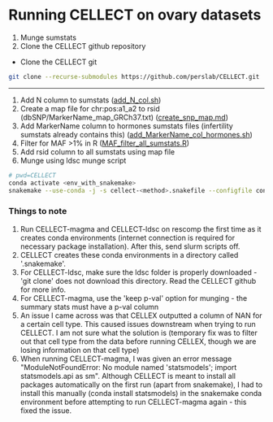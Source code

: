 # Running CELLECT on ovary datasets
1. Munge sumstats
2. Clone the CELLECT github repository
- Clone the CELLECT git
``` bash
git clone --recurse-submodules https://github.com/perslab/CELLECT.git
```
---
1. Add N column to sumstats ([add_N_col.sh](https://github.com/melparker101/p50/blob/main/CELLECT/add_N_col.sh))
2. Create a map file for chr:pos:a1_a2 to rsid (dbSNP/MarkerName_map_GRCh37.txt) ([create_snp_map.md](https://github.com/melparker101/p50/blob/main/CELLECT/create_snp_map.md))
2. Add MarkerName column to hormones sumstats files (infertility sumstats already contains this) ([add_MarkerName_col_hormones.sh](https://github.com/melparker101/p50/blob/main/CELLECT/add_MarkerName_col_hormones.sh))
3. Filter for MAF >1% in R ([MAF_filter_all_sumstats.R](https://github.com/melparker101/p50/blob/main/CELLECT/MAF_filter_all_sumstats.R))
4. Add rsid column to all sumstats using map file
5. Munge using ldsc munge script

``` bash
# pwd=CELLECT
conda activate <env_with_snakemake>
snakemake --use-conda -j -s cellect-<method>.snakefile --configfile config.yml
```

### Things to note
1. Run CELLECT-magma and CELLECT-ldsc on rescomp the first time as it creates conda environments (internet connection is required for necessary package installation). After this, send slurm scripts off.
2. CELLECT creates these conda environments in a directory called '.snakemake'.
3. For CELLECT-ldsc, make sure the ldsc folder is properly downloaded - 'git clone' does not download this directory. Read the CELLECT github for more info.
4. For CELLECT-magma, use the 'keep p-val' option for munging - the summary stats must have a p-val column
5. An issue I came across was that CELLEX outputted a column of NAN for a certain cell type. This caused issues downstream when trying to run CELLECT. I am not sure what the solution is (temporary fix was to filter out that cell type from the data before running CELLEX, though we are losing information on that cell type)
6. When running CELLECT-magma, I was given an error message "ModuleNotFoundError: No module named 'statsmodels'; import statsmodels.api as sm". Although CELLECT is meant to install all packages automatically on the first run (apart from snakemake), I had to install this manually (conda install statsmodels) in the snakemake conda environment before attempting to run CELLECT-magma again - this fixed the issue.

